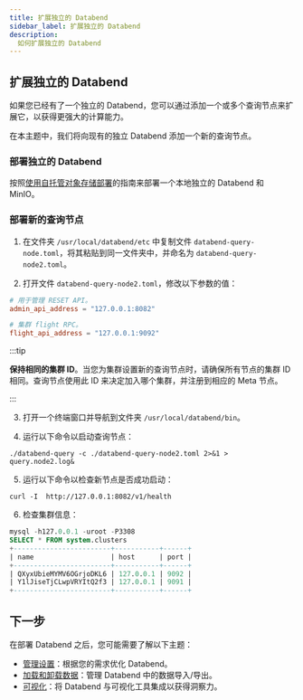 ```yaml
---
title: 扩展独立的 Databend
sidebar_label: 扩展独立的 Databend
description:
  如何扩展独立的 Databend
---
```


## 扩展独立的 Databend

如果您已经有了一个独立的 Databend，您可以通过添加一个或多个查询节点来扩展它，以获得更强大的计算能力。

在本主题中，我们将向现有的独立 Databend 添加一个新的查询节点。

### 部署独立的 Databend
按照[使用自托管对象存储部署](./01-deploying-databend.md)的指南来部署一个本地独立的 Databend 和 MinIO。

### 部署新的查询节点
1. 在文件夹 `/usr/local/databend/etc` 中复制文件 `databend-query-node.toml`，将其粘贴到同一文件夹中，并命名为 `databend-query-node2.toml`。

2. 打开文件 `databend-query-node2.toml`，修改以下参数的值：

```toml
# 用于管理 RESET API。
admin_api_address = "127.0.0.1:8082"

# 集群 flight RPC。
flight_api_address = "127.0.0.1:9092"
```

:::tip

**保持相同的集群 ID**。当您为集群设置新的查询节点时，请确保所有节点的集群 ID 相同。查询节点使用此 ID 来决定加入哪个集群，并注册到相应的 Meta 节点。

:::

3. 打开一个终端窗口并导航到文件夹 `/usr/local/databend/bin`。

4. 运行以下命令以启动查询节点：

```shell
./databend-query -c ./databend-query-node2.toml 2>&1 > query.node2.log&
```

5. 运行以下命令以检查新节点是否成功启动：

```shell
curl -I  http://127.0.0.1:8082/v1/health
```

6. 检查集群信息：
```sql
mysql -h127.0.0.1 -uroot -P3308
SELECT * FROM system.clusters
+------------------------+-----------+------+
| name                   | host      | port |
+------------------------+-----------+------+
| QXyxUbieMYMV6OGrjoDKL6 | 127.0.0.1 | 9092 |
| Y1lJiseTjCLwpVRYItQ2f3 | 127.0.0.1 | 9091 |
+------------------------+-----------+------+
```

## 下一步

在部署 Databend 之后，您可能需要了解以下主题：

- [管理设置](/sql/sql-reference/manage-settings)：根据您的需求优化 Databend。
- [加载和卸载数据](/guides/load-data)：管理 Databend 中的数据导入/导出。
- [可视化](/guides/visualize)：将 Databend 与可视化工具集成以获得洞察力。